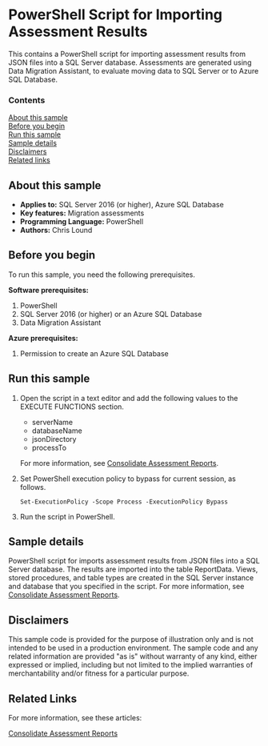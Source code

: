 # PowerShell Script for Importing Assessment Results

This contains a PowerShell script for importing assessment results from JSON files into a SQL Server database. Assessments are generated using Data Migration Assistant, to evaluate moving data to SQL Server or to Azure SQL Database.


### Contents

[About this sample](#about-this-sample)<br/>
[Before you begin](#before-you-begin)<br/>
[Run this sample](#run-this-sample)<br/>
[Sample details](#sample-details)<br/>
[Disclaimers](#disclaimers)<br/>
[Related links](#related-links)<br/>


<a name=about-this-sample></a>

## About this sample

- **Applies to:** SQL Server 2016 (or higher), Azure SQL Database
- **Key features:** Migration assessments
- **Programming Language:** PowerShell
- **Authors:** Chris Lound


<a name=before-you-begin></a>

## Before you begin

To run this sample, you need the following prerequisites.

**Software prerequisites:**

1. PowerShell
2. SQL Server 2016 (or higher) or an Azure SQL Database
3. Data Migration Assistant

**Azure prerequisites:**

1. Permission to create an Azure SQL Database

<a name=run-this-sample></a>

## Run this sample


1. Open the script in a text editor and add the following values to the EXECUTE FUNCTIONS section.
    - serverName
    - databaseName
    - jsonDirectory
    - processTo
    
   For more information, see [Consolidate Assessment Reports](https://docs.microsoft.com/sql/dma/dma-consolidatereports).

2. Set  PowerShell execution policy to bypass for current session, as follows.

   `Set-ExecutionPolicy -Scope Process -ExecutionPolicy Bypass`
1. Run the script in PowerShell.

<a name=sample-details></a>

## Sample details

PowerShell script for imports assessment results from JSON files into a SQL Server database. The results are imported into the table ReportData. Views, stored procedures, and table types are created in the SQL Server instance and database that you specified in the script. For more information, see [Consolidate Assessment Reports](https://docs.microsoft.com/sql/dma/dma-consolidatereports).

<a name=disclaimers></a>

## Disclaimers
This sample code is provided for the purpose of illustration only and is not intended to be used in a production environment. The sample code and any related information are provided "as is" without warranty of any kind, either expressed or implied, including but not limited to the implied warranties of merchantability and/or fitness for a particular purpose.

<a name=related-links></a>

## Related Links

For more information, see these articles:

[Consolidate Assessment Reports](https://docs.microsoft.com/sql/dma/dma-consolidatereports)